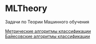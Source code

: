 # MLTheory
Задачи по Теории Машинного обучения

[Метрические алгоритмы классификации](MetricClassifiers.ipynb)  
[Байесовские алгоритмы классификации](BayesClassifiers.ipynb)  
